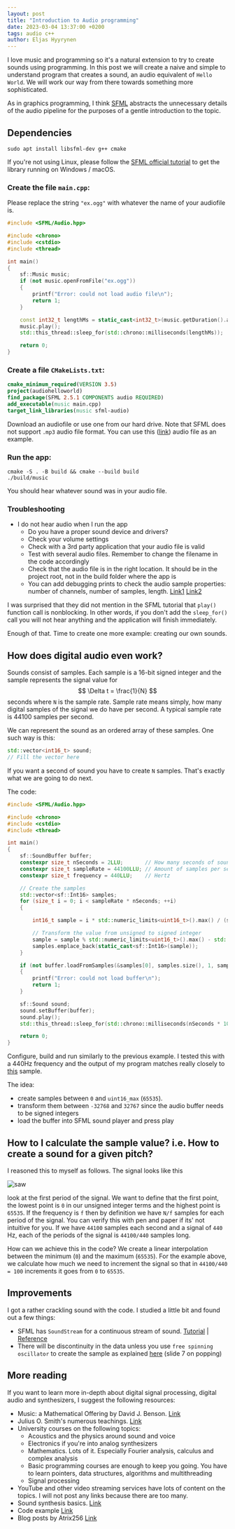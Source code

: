 ```yaml
---
layout: post
title: "Introduction to Audio programming"
date: 2023-03-04 13:37:00 +0200
tags: audio c++
author: Eljas Hyyrynen
---
```


I love music and programming so it's a natural extension to try to create sounds using programming.
In this post we will create a naive and simple to understand program that creates a sound, an audio equivalent of `Hello World`.
We will work our way from there towards something more sophisticated.

As in graphics programming, I think [SFML](https://www.sfml-dev.org/) abstracts the unnecessary details of the audio pipeline for the purposes of a gentle introduction to the topic.

## Dependencies

```
sudo apt install libsfml-dev g++ cmake
```

If you're not using Linux, please follow the [SFML official tutorial](https://www.sfml-dev.org/tutorials/2.5/#getting-started) to get the library running on Windows / macOS.

### Create the file `main.cpp`:

Please replace the string `"ex.ogg"` with whatever the name of your audiofile is.

```c++
#include <SFML/Audio.hpp>

#include <chrono>
#include <cstdio>
#include <thread>

int main()
{
    sf::Music music;
    if (not music.openFromFile("ex.ogg"))
    {
        printf("Error: could not load audio file\n");
        return 1;
    }

    const int32_t lengthMs = static_cast<int32_t>(music.getDuration().asMilliseconds());
    music.play();
    std::this_thread::sleep_for(std::chrono::milliseconds(lengthMs));

    return 0;
}
```

### Create a file `CMakeLists.txt`:

```cmake
cmake_minimum_required(VERSION 3.5)
project(audiohelloworld)
find_package(SFML 2.5.1 COMPONENTS audio REQUIRED)
add_executable(music main.cpp)
target_link_libraries(music sfml-audio)
```

Download an audiofile or use one from our hard drive.
Note that SFML does not support `.mp3` audio file format.
You can use this ([link](https://commons.wikimedia.org/wiki/File:Example.ogg)) audio file as an example.

### Run the app:

```
cmake -S . -B build && cmake --build build
./build/music
```

You should hear whatever sound was in your audio file.

### Troubleshooting

- I do not hear audio when I run the app
  - Do you have a proper sound device and drivers?
  - Check your volume settings
  - Check with a 3rd party application that your audio file is valid
  - Test with several audio files. Remember to change the filename in the code accordingly
  - Check that the audio file is in the right location. It should be in the project root, not in the build folder where the app is
  - You can add debugging prints to check the audio sample properties: number of channels, number of samples, length. [Link1](https://www.sfml-dev.org/tutorials/2.5/audio-sounds.php) [Link2](https://www.sfml-dev.org/documentation/2.5.1/classsf_1_1Music.php)

I was surprised that they did not mention in the SFML tutorial that `play()` function call is nonblocking.
In other words, if you don't add the `sleep_for()` call you will not hear anything and the application will finish immediately.

Enough of that.
Time to create one more example: creating our own sounds.

## How does digital audio even work?

Sounds consist of samples.
Each sample is a 16-bit signed integer and the sample represents the signal value for $$ \Delta t = \frac{1}{N} $$ seconds where `N` is the sample rate.
Sample rate means simply, how many digital samples of the signal we do have per second.
A typical sample rate is 44100 samples per second.

We can represent the sound as an ordered array of these samples.
One such way is this:

```c++
std::vector<int16_t> sound;
// Fill the vector here
```

If you want a second of sound you have to create `N` samples.
That's exactly what we are going to do next.

The code:

```c++
#include <SFML/Audio.hpp>

#include <chrono>
#include <cstdio>
#include <thread>

int main()
{
    sf::SoundBuffer buffer;
    constexpr size_t nSeconds = 2LLU;       // How many seconds of sound we want in the buffer
    constexpr size_t sampleRate = 44100LLU; // Amount of samples per second
    constexpr size_t frequency = 440LLU;    // Hertz

    // Create the samples
    std::vector<sf::Int16> samples;
    for (size_t i = 0; i < sampleRate * nSeconds; ++i)
    {

        int16_t sample = i * std::numeric_limits<uint16_t>().max() / (sampleRate/frequency);

        // Transform the value from unsigned to signed integer
        sample = sample % std::numeric_limits<uint16_t>().max() - std::numeric_limits<int16_t>().min();
        samples.emplace_back(static_cast<sf::Int16>(sample));
    }

    if (not buffer.loadFromSamples(&samples[0], samples.size(), 1, sampleRate))
    {
        printf("Error: could not load buffer\n");
        return 1;
    }

    sf::Sound sound;
    sound.setBuffer(buffer);
    sound.play();
    std::this_thread::sleep_for(std::chrono::milliseconds(nSeconds * 1000));

    return 0;
}
```

Configure, build and run similarly to the previous example.
I tested this with a 440Hz frequency and the output of my program matches really closely to [this](https://en.wikipedia.org/wiki/A440_(pitch_standard)) sample.

The idea:
- create samples between `0` and `uint16_max` (`65535`).
- transform them between `-32768` and `32767` since the audio buffer needs to be signed integers
- load the buffer into SFML sound player and press play

## How to I calculate the sample value? i.e. How to create a sound for a given pitch?

I reasoned this to myself as follows.
The signal looks like this

![saw](https://upload.wikimedia.org/wikipedia/commons/d/d4/Synthesis_sawtooth.gif)

look at the first period of the signal. 
We want to define that the first point, the lowest point is `0` in our unsigned integer terms and the highest point is `65535`.
If the frequency is `f` then by definition we have `N/f` samples for each period of the signal.
You can verify this with pen and paper if its' not intuitive for you.
If we have `44100` samples each second and a signal of `440` Hz, each of the periods of the signal is `44100/440` samples long.

How can we achieve this in the code?
We create a linear interpolation between the minimum (`0`) and the maximum (`65535`).
For the example above, we calculate how much we need to increment the signal so that in `44100/440 = 100` increments it goes from `0` to `65535`.

## Improvements

I got a rather crackling sound with the code.
I studied a little bit and found out a few things:
- SFML has `SoundStream` for a continuous stream of sound. [Tutorial](https://www.sfml-dev.org/tutorials/2.5/audio-streams.php) | [Reference](https://www.sfml-dev.org/documentation/2.5.1/classsf_1_1SoundStream.php)
- There will be discontinuity in the data unless you use `free spinning oscillator` to create the sample as explained [here](https://github.com/Atrix256/MusicSynth/blob/master/Audio%20Synthesis%20For%20Music.pdf) (slide 7 on popping)


## More reading

If you want to learn more in-depth about digital signal processing, digital audio and synthesizers, I suggest the following resources:
- Music: a Mathematical Offering by David J. Benson. [Link](https://homepages.abdn.ac.uk/d.j.benson/pages/html/maths-music.html)
- Julius O. Smith's numerous teachings. [Link](https://ccrma.stanford.edu/~jos/)
- University courses on the following topics:
  - Acoustics and the physics around sound and voice
  - Electronics if you're into analog synthesizers
  - Mathematics. Lots of it. Especially Fourier analysis, calculus and complex analysis
  - Basic programming courses are enough to keep you going. You have to learn pointers, data structures, algorithms and multithreading
  - Signal processing
- YouTube and other video streaming services have lots of content on the topics. I will not post any links because there are too many.
- Sound synthesis basics. [Link](https://theproaudiofiles.com/sound-synthesis-basics/)
- Code example [Link](https://github.com/Atrix256/MusicSynth)
- Blog posts by Atrix256 [Link](https://blog.demofox.org/)
